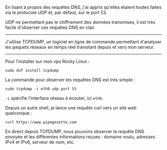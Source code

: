 En lisant à propos des requêtes DNS, j'ai appris qu'elles étaient toutes faites via le protocole UDP et, par défaut, sur le port 53.

UDP ne permettant pas le chiffrement des données transmises, il est très facile d'observer ces requêtes DNS en clair.

***

J'utilise TCPDUMP, un logiciel en ligne de commande permettant d'analyser les paquets réseaux en temps réel transitant depuis et vers mon serveur.

***

Pour l'installer sur mon vps Rocky Linux :

```sudo dnf install tcpdump```

La commande pour observer les requêtes DNS est très simple :

```sudo tcpdump -i eth0 udp port 53```

```-i``` spécifie l'interface réseau à écouter, ici ```eth0```.

Depuis un autre shell, je lance une requête curl vers un site web quelconque :

```curl https://www.pipegazette.com```

En direct depuis TCPDUMP, nous pouvons observer la requête DNS envoyée et les différentes informations reçues : domaine voulu, adresses IPv4 et IPv6, serveur de nom, etc.

